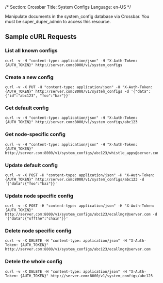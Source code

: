 /*
Section: Crossbar
Title: System Configs
Language: en-US
*/

Manipulate documents in the system\_config database via Crossbar. You must be super\_duper\_admin to access this resource.

## Sample cURL Requests

### List all known configs

    curl -v -H "content-type: application/json" -H "X-Auth-Token: {AUTH_TOKEN}" http://server.com:8000/v1/system_configs

### Create a new config

    curl -v -X PUT -H "content-type: application/json" -H "X-Auth-Token: {AUTH_TOKEN}" http://server.com:8000/v1/system_configs -d '{"data":{"id":"abc123", "foo":"bar"}}'

### Get default config

    curl -v -H "content-type: application/json" -H "X-Auth-Token: {AUTH_TOKEN}" http://server.com:8000/v1/system_configs/abc123

### Get node-specific config

    curl -v -H "content-type: application/json" -H "X-Auth-Token: {AUTH_TOKEN}" http://server.com:8000/v1/system_configs/abc123/whistle_apps@server.com

### Update default config

    curl -v -X POST -H "content-type: application/json" -H "X-Auth-Token: {AUTH_TOKEN}" http://server.com:8000/v1/system_configs/abc123 -d '{"data":{"foo":"baz"}}'

### Update node specific config

    curl -v -X POST -H "content-type: application/json" -H "X-Auth-Token: {AUTH_TOKEN}" http://server.com:8000/v1/system_configs/abc123/ecallmgr@server.com -d '{"data":{"offthe":"chain"}}'

### Delete node specific config

    curl -v -X DELETE -H "content-type: application/json" -H "X-Auth-Token: {AUTH_TOKEN}" http://server.com:8000/v1/system_configs/abc123/ecallmgr@server.com

### Detele the whole config

    curl -v -X DELETE -H "content-type: application/json" -H "X-Auth-Token: {AUTH_TOKEN}" http://server.com:8000/v1/system_configs/abc123
